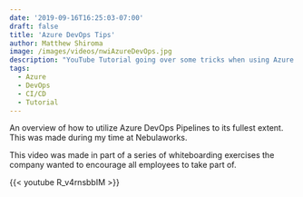 ```yaml
---
date: '2019-09-16T16:25:03-07:00'
draft: false
title: 'Azure DevOps Tips'
author: Matthew Shiroma
image: /images/videos/nwiAzureDevOps.jpg
description: "YouTube Tutorial going over some tricks when using Azure DevOps Pipelines"
tags:
  - Azure
  - DevOps
  - CI/CD
  - Tutorial
---
```


An overview of how to utilize Azure DevOps Pipelines to its fullest extent. This was made during my time at Nebulaworks.

This video was made in part of a series of whiteboarding exercises the company wanted to encourage all employees to take part of.

{{< youtube R_v4rnsbbIM >}}
